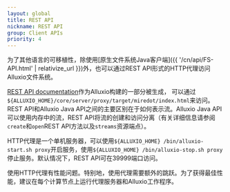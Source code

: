 ```yaml
---
layout: global
title: REST API
nickname: REST API
group: Client APIs
priority: 4
---
```


为了其他语言的可移植性，除使用[原生文件系统Java客户端]({{ '/cn/api/FS-API.html' | relativize_url }})外，也可以通过REST API形式的HTTP代理访问Alluxio文件系统。

[REST API documentation](https://docs.alluxio.io/os/restdoc/{{site.ALLUXIO_MAJOR_VERSION}}/proxy/index.html)作为Alluxio构建的一部分被生成，
可以通过`${ALLUXIO_HOME}/core/server/proxy/target/miredot/index.html`来访问。 REST API和Alluxio Java API之间的主要区别在于如何表示流。Alluxio Java API
可以使用内存中的流，REST API将流的创建和访问分离（有关详细信息请参阅`create`和`open`REST API方法以及`streams`资源端点）。

HTTP代理是一个单机服务器，可以使用`${ALLUXIO_HOME} /bin/alluxio-start.sh proxy`开启服务，使用`${ALLUXIO_HOME} /bin/alluxio-stop.sh proxy`停止服务。默认情况下，REST API可在39999端口访问。

使用HTTP代理有性能问题。特别地，使用代理需要额外的跳跃。为了获得最佳性能，建议在每个计算节点上运行代理服务器和Alluxio工作程序。
